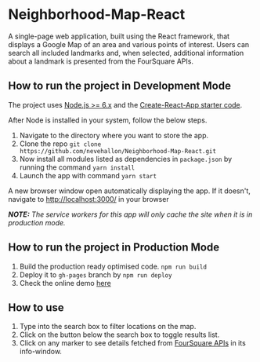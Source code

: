 # Neighborhood-Map-React
A single-page web application, built using the React framework, that displays a Google Map of an area and various points of interest. Users can search all included landmarks and, when selected, additional information about a landmark is presented from the FourSquare APIs.

## How to run the project in Development Mode
The project uses [Node.js >= 6.x](https://nodejs.org/en/) and the [Create-React-App starter code](https://github.com/facebookincubator/create-react-app).

After Node is installed in your system, follow the below steps.

1. Navigate to the directory where you want to store the app.
2. Clone the repo `git clone https://github.com/nevehallon/Neighborhood-Map-React.git`
3. Now install all modules listed as dependencies in `package.json` by running the command `yarn install`
4. Launch the app with command `yarn start`

A new browser window open automatically displaying the app.  If it doesn't, navigate to [http://localhost:3000/](http://localhost:3000/) in your browser

***NOTE:*** *The service workers for this app will only cache the site when it is in production mode.*

## How to run the project in Production Mode

1. Build the production ready optimised code. `npm run build`
2. Deploy it to `gh-pages` branch by `npm run deploy`
3. Check the online demo [here]()

## How to use

1. Type into the search box to filter locations on the map.
2. Click on the button below the search box to toggle results list.
4. Click on any marker to see details fetched from [FourSquare APIs](https://developer.foursquare.com/) in its info-window.